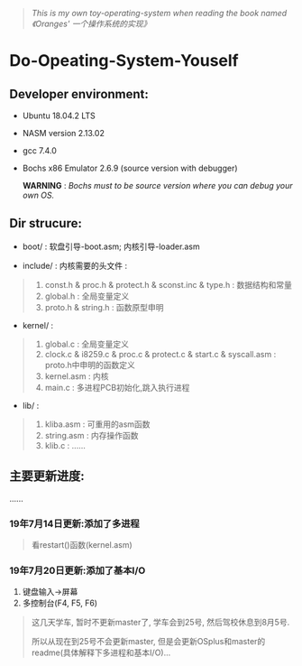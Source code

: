 >*This is my own toy-operating-system when reading the book named 《Oranges' 一个操作系统的实现》*

# Do-Opeating-System-Youself

## Developer environment:

* Ubuntu 18.04.2 LTS

* NASM version 2.13.02

* gcc 7.4.0

* Bochs x86 Emulator 2.6.9 (source version with debugger)

  **WARNING** : *Bochs must to be source version where you can debug your own OS.*




## Dir strucure:
* boot/ : 软盘引导-boot.asm; 内核引导-loader.asm

* include/ : 内核需要的头文件 : 
> 1. const.h & proc.h & protect.h & sconst.inc & type.h : 数据结构和常量
> 2. global.h : 全局变量定义
> 3. proto.h & string.h : 函数原型申明

* kernel/ : 
> 1. global.c : 全局变量定义
> 2. clock.c & i8259.c & proc.c & protect.c & start.c & syscall.asm : proto.h中申明的函数定义
> 3. kernel.asm : 内核
> 4. main.c : 多进程PCB初始化,跳入执行进程

* lib/ : 
> 1. kliba.asm : 可重用的asm函数
> 2. string.asm : 内存操作函数
> 3. klib.c : ......




## 主要更新进度:
......
### 19年7月14日更新:添加了多进程
> 看restart()函数(kernel.asm)

### 19年7月20日更新:添加了基本I/O

1. 键盘输入->屏幕
2. 多控制台(F4, F5, F6)

> 这几天学车, 暂时不更新master了, 学车会到25号, 然后驾校休息到8月5号.
>
> 所以从现在到25号不会更新master, 但是会更新OSplus和master的readme(具体解释下多进程和基本I/O)...